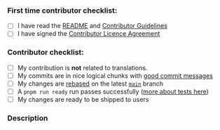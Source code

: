 <!--
Thanks for contributing to the project!
Please help us keep this project in good shape by going through this checklist.
Replace the empty checkboxes [ ] below with checked ones [X] as they are completed
Remember, you can preview this before saving it.
-->

<!-- You can remove this first section if you have contributed before -->

### First time contributor checklist:

- [ ] I have read the [README](https://github.com/signalapp/Signal-Desktop/blob/main/README.md) and [Contributor Guidelines](https://github.com/signalapp/Signal-Desktop/blob/main/CONTRIBUTING.md)
- [ ] I have signed the [Contributor Licence Agreement](https://signal.org/cla/)

### Contributor checklist:

- [ ] My contribution is **not** related to translations.
- [ ] My commits are in nice logical chunks with [good commit messages](http://chris.beams.io/posts/git-commit/)
- [ ] My changes are [rebased](https://medium.com/free-code-camp/git-rebase-and-the-golden-rule-explained-70715eccc372) on the latest [`main`](https://github.com/signalapp/Signal-Desktop/tree/main) branch
- [ ] A `pnpm run ready` run passes successfully ([more about tests here](https://github.com/signalapp/Signal-Desktop/blob/main/CONTRIBUTING.md#tests))
- [ ] My changes are ready to be shipped to users

### Description

<!--
Describe briefly what your pull request changes. Focus on the value provided to users.

Does it address any outstanding issues in this project?
  https://github.com/signalapp/Signal-Desktop/issues?utf8=%E2%9C%93&q=is%3Aissue
  Reference an issue with the hash symbol: "#222"
  If you're fixing it, use something like "Fixes #222"

Please write a summary of your test approach:
  - What kind of manual testing did you do?
  - Did you write any new tests?
  - What operating systems did you test with? (please use specific versions: http://whatsmyos.com/)
  - What other devices did you test with? (other Desktop devices, Android, Android Simulator, iOS, iOS Simulator)
-->
